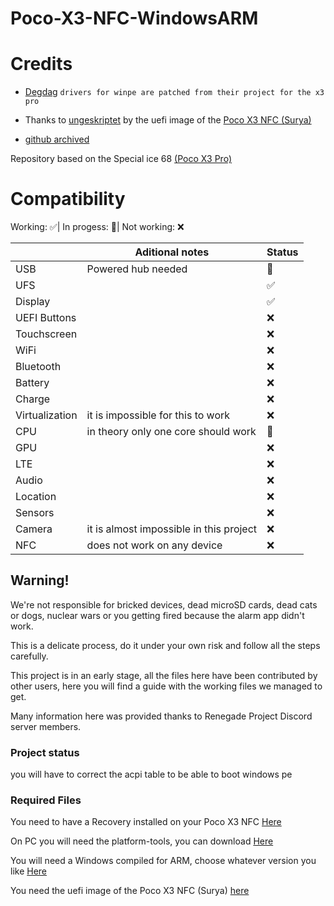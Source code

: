 # Poco-X3-NFC-WindowsARM

# Credits

- [Degdag](https://github.com/degdag) ```drivers for winpe are patched from their project for the x3 pro```

- Thanks to [ungeskriptet](https://github.com/ungeskriptet) by the uefi image of the [Poco X3 NFC (Surya)](https://github.com/ungeskriptet/edk2-msm/tree/sm7150)

- [github archived](https://github.com/ungeskriptet/edk2-surya)

Repository based on the Special ice 68 [(Poco X3 Pro)](https://github.com/Icesito68/Port-Windows-11-Poco-X3-pro)

# Compatibility

Working: ✅|
In progess: 🔶️|
Not working: ❌


|| Aditional notes | Status |
|---------------|------------------------|--------------------------|
| USB | Powered hub needed | 🔶️|
| UFS |  | ✅|
| Display | | ✅|
| UEFI Buttons |  | ❌|
| Touchscreen | | ❌|
| WiFi | | ❌|
| Bluetooth | | ❌|
| Battery |  | ❌|
| Charge |  | ❌|
| Virtualization | it is impossible for this to work	 | ❌|
| CPU | in theory only one core should work| 🔶️|
| GPU | | ❌|
| LTE |  | ❌|
| Audio |  | ❌|
| Location |  | ❌|
| Sensors |  | ❌|
| Camera | it is almost impossible in this project	 | ❌|
| NFC | does not work on any device	 | ❌|

## Warning!
We're not responsible for bricked devices, dead microSD cards, dead cats or dogs, nuclear wars or you getting fired because the alarm app didn't work.

This is a delicate process, do it under your own risk and follow all the steps carefully.

This project is in an early stage, all the files here have been contributed by other users, here you will find a guide with the working files we managed to get.

Many information here was provided thanks to Renegade Project Discord server members.

###  Project status ### 
you will have to correct the acpi table to be able to boot windows pe

### Required Files ### 
You need to have a Recovery installed on your Poco X3 NFC [Here](https://sourceforge.net/projects/mahajant99/files/surya/TWRP/)

On PC you will need the platform-tools, you can download [Here](https://developer.android.com/studio/releases/platform-tools)

You will need a Windows compiled for ARM, choose whatever version you like [Here](https://uupdump.net/)

You need the uefi image of the Poco X3 NFC (Surya) [here](https://github.com/ungeskriptet/edk2-surya)
